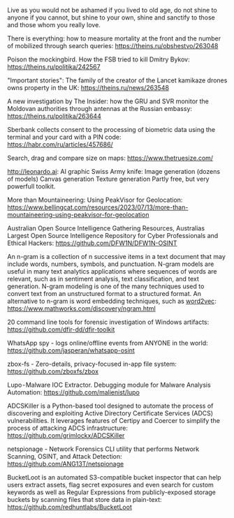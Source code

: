 Live as you would not be ashamed if you lived to old age, do not shine to anyone if you cannot, but shine to your own, shine and sanctify to those and those whom you really love.


There is everything: how to measure mortality at the front and the number of mobilized through search queries: https://theins.ru/obshestvo/263048

Poison the mockingbird. How the FSB tried to kill Dmitry Bykov: https://theins.ru/politika/242567

"Important stories": The family of the creator of the Lancet kamikaze drones owns property in the UK: https://theins.ru/news/263548

A new investigation by The Insider: how the GRU and SVR monitor the Moldovan authorities through antennas at the Russian embassy: https://theins.ru/politika/263644

Sberbank collects consent to the processing of biometric data using the terminal and your card with a PIN code: https://habr.com/ru/articles/457686/



Search, drag and compare size on maps: https://www.thetruesize.com/

http://leonardo.ai: AI graphic Swiss Army knife: Image generation (dozens of models) Canvas generation Texture generation Partly free, but very powerfull toolkit.

More than Mountaineering: Using PeakVisor for Geolocation: https://www.bellingcat.com/resources/2023/07/13/more-than-mountaineering-using-peakvisor-for-geolocation

Australian Open Source Intelligence Gathering Resources, Australias Largest Open Source Intelligence Repository for Cyber Professionals and Ethical Hackers: https://github.com/DFW1N/DFW1N-OSINT

An n-gram is a collection of n successive items in a text document that may include words, numbers, symbols, and punctuation. N-gram models are useful in many text analytics applications where sequences of words are relevant, such as in sentiment analysis, text classification, and text generation. N-gram modeling is one of the many techniques used to convert text from an unstructured format to a structured format. An alternative to n-gram is word embedding techniques, such as [word2vec](https://www.mathworks.com/discovery/word2vec.html): https://www.mathworks.com/discovery/ngram.html

20 command line tools for forensic investigation of Windows artifacts: https://github.com/dfir-dd/dfir-toolkit


WhatsApp spy - logs online/offline events from ANYONE in the world: https://github.com/jasperan/whatsapp-osint

zbox-fs - Zero-details, privacy-focused in-app file system: https://github.com/zboxfs/zbox

Lupo - Malware IOC Extractor. Debugging module for Malware Analysis Automation: https://github.com/malienist/lupo

ADCSKiller is a Python-based tool designed to automate the process of discovering and exploiting Active Directory Certificate Services (ADCS) vulnerabilities. It leverages features of Certipy and Coercer to simplify the process of attacking ADCS infrastructure: https://github.com/grimlockx/ADCSKiller

netspionage - Network Forensics CLI utility that performs Network Scanning, OSINT, and Attack Detection: https://github.com/ANG13T/netspionage

BucketLoot is an automated S3-compatible bucket inspector that can help users extract assets, flag secret exposures and even search for custom keywords as well as Regular Expressions from publicly-exposed storage buckets by scanning files that store data in plain-text: https://github.com/redhuntlabs/BucketLoot











